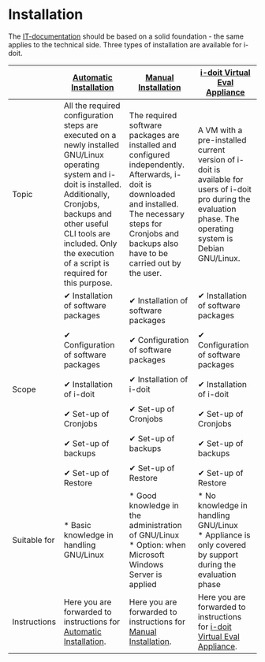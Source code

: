 # Installation

The [IT-documentation](../glossary.md) should be based on a solid foundation - the same applies to the technical side. Three types of installation are available for i-doit.

|     | [Automatic Installation](automatic-installation.md) | [Manual Installation](manual-installation/index.md) | [i-doit Virtual Eval Appliance](i-doit-virtual-eval-appliance/index.md) |
| --- | --- | --- | --- |
| Topic | All the required configuration steps are executed on a newly installed GNU/Linux operating system and i-doit is installed. Additionally, Cronjobs, backups and other useful CLI tools are included. Only the execution of a script is required for this purpose. | The required software packages are installed and configured independently. Afterwards, i-doit is downloaded and installed. The necessary steps for Cronjobs and backups also have to be carried out by the user. | A VM with a pre-installed current version of i-doit is available for users of i-doit pro during the evaluation phase. The operating system is Debian GNU/Linux. |
| Scope | ✔ Installation of software packages<br><br>✔ Configuration of software packages<br><br>✔ Installation of i-doit<br><br>✔ Set-up of Cronjobs<br><br>✔ Set-up of backups<br><br>✔ Set-up of Restore | ✔ Installation of software packages<br><br>✔ Configuration of software packages<br><br>✔ Installation of i-doit<br><br>✔ Set-up of Cronjobs<br><br>✔ Set-up of backups<br><br>✔ Set-up of Restore | ✔ Installation of software packages<br><br>✔ Configuration of software packages<br><br>✔ Installation of i-doit<br><br>✔ Set-up of Cronjobs<br><br>✔ Set-up of backups<br><br>✔ Set-up of Restore |
| Suitable for | *   Basic knowledge in handling GNU/Linux | *   Good knowledge in the administration of GNU/Linux<br>*   Option: when Microsoft Windows Server is applied | *   No knowledge in handling GNU/Linux<br>*   Appliance is only covered by support during the evaluation phase |
| Instructions | Here you are forwarded to instructions for [Automatic Installation](automatic-installation.md). | Here you are forwarded to instructions for [Manual Installation](manual-installation/index.md). | Here you are forwarded to instructions for [i-doit Virtual Eval Appliance](i-doit-virtual-eval-appliance/index.md). |
